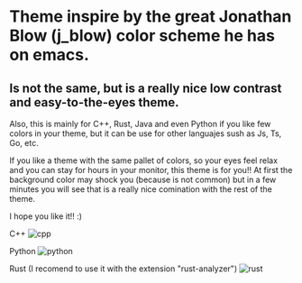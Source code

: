 # Theme inspire by the great Jonathan Blow (j_blow) color scheme he has on emacs.  
## Is not the same, but is a really nice low contrast and easy-to-the-eyes theme.
Also, this is mainly for C++, Rust, Java and even Python if you like few colors in your theme, but it can be use for other languajes sush as Js, Ts, Go, etc.

If you like a theme with the same pallet of colors, so your eyes feel relax and you can stay for hours in your monitor, this theme is for you!! 
At first the background color may shock you (because is not common) but in a few minutes you will see that is a really nice comination with the rest of the theme.

I hope you like it!!  :)


C++
![cpp](https://user-images.githubusercontent.com/54272736/120124534-659eaa00-c17a-11eb-8195-0e0ce9b7659c.JPG)

Python
![python](https://user-images.githubusercontent.com/54272736/120124556-7f3ff180-c17a-11eb-841e-e88585183e95.JPG)

Rust (I recomend to use it with the extension "rust-analyzer")
![rust](https://user-images.githubusercontent.com/54272736/120124558-80711e80-c17a-11eb-9f4e-7036f75c0910.JPG)
